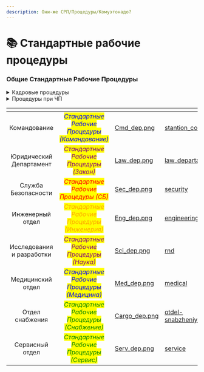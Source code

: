 ```yaml
---
description: Они-же СРП/Процедуры/Комуэтонадо?
---
```


# 📚 Стандартные рабочие процедуры

### Общие Стандартные Рабочие Процедуры

<details>

<summary>Кадровые процедуры</summary>

Описание процессов увольнения и найма на станции.

####

#### Политика назначения на должность

1. Решение о назначении члена экипажа на должность Главы Отдела принимает Капитан.
2. Решение о приеме члена экипажа в отдел принимает глава этого отдела. Если таковой отсутствует, рекомендуется повысить одного из работников до этой должности. В отсутствие главы отдела капитан и/или глава персонала исходят из своего мнения.
3. Следующие должности назначает только Центральное Командование: [Агент Внутренних Дел](https://station14.ru/wiki/%D0%90%D0%B3%D0%B5%D0%BD%D1%82\_%D0%92%D0%BD%D1%83%D1%82%D1%80%D0%B5%D0%BD%D0%BD%D0%B8%D1%85\_%D0%94%D0%B5%D0%BB), [Магистрат](https://station14.ru/wiki/%D0%AE%D1%80%D0%B8%D0%B4%D0%B8%D1%87%D0%B5%D1%81%D0%BA%D0%B8%D0%B9\_%D0%94%D0%B5%D0%BF%D0%B0%D1%80%D1%82%D0%B0%D0%BC%D0%B5%D0%BD%D1%82), [Представитель ЦК](https://station14.ru/wiki/%D0%9F%D1%80%D0%B5%D0%B4%D1%81%D1%82%D0%B0%D0%B2%D0%B8%D1%82%D0%B5%D0%BB%D1%8C\_%D0%A6%D0%9A), [Офицер «Синий Щит»](https://station14.ru/wiki/%D0%A6%D0%B5%D0%BD%D1%82%D1%80%D0%B0%D0%BB%D1%8C%D0%BD%D0%BE%D0%B5\_%D0%9A%D0%BE%D0%BC%D0%B0%D0%BD%D0%B4%D0%BE%D0%B2%D0%B0%D0%BD%D0%B8%D0%B5).

#### Политика снятия с должности

1. Решение о снятии с должности принимает Глава Отдела или Капитан. Уволить члена командования имеет право только Капитан.
2. Персонал должен самостоятельно прийти к Главе Персонала для увольнения или понижения. В противном случае он может быть доставлен силой сотрудником Службы Безопасности.
3. При снятии с должности сотрудника, совершающий процедуру обязан лишить сотрудника должностных доступов и снаряжения.
4. Сотрудник обязан оказывать содействие при его снятии с должности, в противном случае Служба Безопасности имеет право применить силу для завершения процедуры снятия с должности.
5. Если снятый с должности член экипажа замечен на территории его бывшего отдела или с уже не положенной ему должностной экипировкой, это будет считаться «Проникновением» или «Кражей» соответственно.

#### Причины для отстранения от должности

* Любое нарушение СРП, повлекшее значительную задержку в работе станции.
* Любое преступление средней тяжести и выше.
* Отказ следовать законным требования вышестоящего руководителя. Законность требований определяет Глава Персонала, Капитан или пришедшее к единому мнению большинство Глав Отделов. Определяющий законность требований не может быть стороной в конфликтной ситуации.
* Нарушение сотрудником СБ СРП о летальном оружии в Зеленый Код.
* Критическая некомпетентность сотрудника.
* Создание небезопасной токсичной среды на рабочем месте. Это относится к сотрудникам, которые регулярно неуважительно относятся к коллегам, порочат их честь и достоинство.

</details>

<details>

<summary>Процедуры при ЧП</summary>



Памятка о действиях, которые необходимо предпринять в случае той или иной угрозы станции.

ᅠ ᅠ

#### СРП при пожаре или утечке газа

* Весь персонал должен покинуть опасную зону.
* Неквалифицированному экипажу запрещено манипулировать аварийными системами гермозатворов (_Hazard Lock_). Умышленное открытие гермозатворов во время пожара/утечки газа, чтобы открыть путь к опасной зоне, должно рассматриваться как [саботаж](https://station14.ru/wiki/%D0%9A%D0%BE%D1%80%D0%BF%D0%BE%D1%80%D0%B0%D1%82%D0%B8%D0%B2%D0%BD%D1%8B%D0%B9\_%D0%97%D0%B0%D0%BA%D0%BE%D0%BD)/[ грандиозный саботаж](https://station14.ru/wiki/%D0%9A%D0%BE%D1%80%D0%BF%D0%BE%D1%80%D0%B0%D1%82%D0%B8%D0%B2%D0%BD%D1%8B%D0%B9\_%D0%97%D0%B0%D0%BA%D0%BE%D0%BD).
* [Инженеры](https://station14.ru/wiki/%D0%98%D0%BD%D0%B6%D0%B5%D0%BD%D0%B5%D1%80%D0%BD%D1%8B%D0%B9\_%D0%9E%D1%82%D0%B4%D0%B5%D0%BB) и [Атмосферные Техники](https://station14.ru/wiki/%D0%98%D0%BD%D0%B6%D0%B5%D0%BD%D0%B5%D1%80%D0%BD%D1%8B%D0%B9\_%D0%9E%D1%82%D0%B4%D0%B5%D0%BB) должны проследовать к зоне и вернуть её в рабочее и безопасное для здоровья экипажа состояние.

#### СРП при вспышке вируса

Вспышкой вируса называется ситуация, при которой вирус заразил значительную часть экипажа (> 10%). В случае вирусной вспышки весь инфицированный экипаж должен немедленно направиться в [медблок](https://station14.ru/wiki/%D0%9C%D0%B5%D0%B4%D0%B8%D1%86%D0%B8%D0%BD%D1%81%D0%BA%D0%B8%D0%B9\_%D0%9E%D1%82%D0%B4%D0%B5%D0%BB). Любому члену экипажа, испытывающему странные симптомы, также рекомендуется отправиться в [медблок](https://station14.ru/wiki/%D0%9C%D0%B5%D0%B4%D0%B8%D1%86%D0%B8%D0%BD%D1%81%D0%BA%D0%B8%D0%B9\_%D0%9E%D1%82%D0%B4%D0%B5%D0%BB), даже если нет подтвержденной вспышки вируса.

* Весь медицинский персонал обязан работать над устранением вспышки вируса, если нет пациентов в критическом состоянии, нуждающихся в помощи. Устранение вирусной угрозы становится первостепенной задачей.
* Экипаж станции должен быть проинформирован об известных симптомах. Члены экипажа, имеющие выраженные симптомы, должны немедленно направиться в медблок.
* Весь инфицированный экипаж должен быть помещен в изолятор (если он построен).
* Образец мазка должен быть взят у инфицированного члена экипажа для изучения.
* Если какой-либо инфицированный член экипажа попытается покинуть зону изоляции, то в медблоке должен быть немедленно установлен карантин. Снятие карантинных мер возможно только тогда, когда требуется впустить новых зараженных или когда вспышка вируса устранена.
* Вирус должен быть каталогизирован и проанализирован на случай, если какие-либо члены экипажа остались без лечения
* По устранении вспышки вируса весь персонал должен вернуться к своим обычным обязанностям.

#### СРП при метеоритном шторме

* Экипаж должен проследовать в центральный холл для своей же безопасности.
* Любой ремонт следует начинать по окончании шторма.
* Членам экипажа, находящимся снаружи станции, следует вернуться на неё.
* В случае короткого шторма [Инженеры](https://station14.ru/wiki/%D0%98%D0%BD%D0%B6%D0%B5%D0%BD%D0%B5%D1%80%D0%BD%D1%8B%D0%B9\_%D0%9E%D1%82%D0%B4%D0%B5%D0%BB) должны начать починку как можно быстрее.
* В случае продолжительного шторма восстановление не критически важных частей/зон станции не рекомендуется, экипаж должен оставаться в центральном холле, и все усилия должны быть направлены на поддержание целостности этой зоны. Шаттл должен быть вызван при первой возможности, экстренное отбытие шаттла разрешено.

#### СРП при нарушении условий содержания Сингулярности

Гравитационную Сингулярность должна отслеживаться любой ценой. Если Гравитационная Сингулярность направляется к станции, то должен быть вызван шаттл. Если Гравитационная Сингулярность движется в сторону от станции, следует учесть ущерб, нанесенный станции.

* В случае серьезного повреждения станции вызвать шаттл.
* В случае небольшого повреждения, следует вызвать ОБР или просто восстановить повреждения компетентной командой [Инженеров](https://station14.ru/wiki/%D0%98%D0%BD%D0%B6%D0%B5%D0%BD%D0%B5%D1%80%D0%BD%D1%8B%D0%B9\_%D0%9E%D1%82%D0%B4%D0%B5%D0%BB).

#### СРП при объявлении войны [Синдикатом](https://station14.ru/wiki/%D0%90%D0%BD%D1%82%D0%B0%D0%B3%D0%BE%D0%BD%D0%B8%D1%81%D1%82%D1%8B)

* Все ограничения на вооружение сняты.
* [Отдел Снабжения](https://station14.ru/wiki/%D0%9E%D1%82%D0%B4%D0%B5%D0%BB\_%D0%A1%D0%BD%D0%B0%D0%B1%D0%B6%D0%B5%D0%BD%D0%B8%D1%8F) должен начать заказ как можно большего количества оружия. [Служба Безопасности](https://station14.ru/wiki/%D0%9E%D1%82%D0%B4%D0%B5%D0%BB\_%D0%A1%D0%BB%D1%83%D0%B6%D0%B1%D1%8B\_%D0%91%D0%B5%D0%B7%D0%BE%D0%BF%D0%B0%D1%81%D0%BD%D0%BE%D1%81%D1%82%D0%B8) является приоритетом при распределении вооружения среди экипажа.
* Возведение баррикад в критически важных местах рекомендуется.
* Диск ядерной аутентификации запрещено выносить за пределы станции.

#### СРП при попытке совершения [революции](https://station14.ru/wiki/%D0%A0%D0%B5%D0%B2%D0%BE%D0%BB%D1%8E%D1%86%D0%B8%D1%8F)

* Персонал должен оказывать любое содействие [Службе Безопасности](https://station14.ru/wiki/%D0%9E%D1%82%D0%B4%D0%B5%D0%BB\_%D0%A1%D0%BB%D1%83%D0%B6%D0%B1%D1%8B\_%D0%91%D0%B5%D0%B7%D0%BE%D0%BF%D0%B0%D1%81%D0%BD%D0%BE%D1%81%D1%82%D0%B8), если это не нарушает [Корпоративный Закон](https://station14.ru/wiki/%D0%9A%D0%BE%D1%80%D0%BF%D0%BE%D1%80%D0%B0%D1%82%D0%B8%D0%B2%D0%BD%D1%8B%D0%B9\_%D0%97%D0%B0%D0%BA%D0%BE%D0%BD). Нарушение данной процедуры влечёт за собой арест и допрос.
* Разрешено применение летального оружия, если число [революционеров](https://station14.ru/wiki/%D0%A0%D0%B5%D0%B2%D0%BE%D0%BB%D1%8E%D1%86%D0%B8%D1%8F) вдвое больше числа сил лоялистов, и [революционеры](https://station14.ru/wiki/%D0%A0%D0%B5%D0%B2%D0%BE%D0%BB%D1%8E%D1%86%D0%B8%D1%8F) настроены агрессивно.

</details>

<table data-view="cards"><thead><tr><th align="center"></th><th align="center"></th><th data-hidden data-card-cover data-type="files"></th><th data-hidden data-card-target data-type="content-ref"></th></tr></thead><tbody><tr><td align="center">Командование</td><td align="center"><em><mark style="color:blue;">Стандартные Рабочие Процедуры (Командование)</mark></em></td><td><a href="../../.gitbook/assets/Cmd_dep.png">Cmd_dep.png</a></td><td><a href="stantion_command/">stantion_command</a></td></tr><tr><td align="center">Юридический Департамент</td><td align="center"><em><mark style="color:purple;">Стандартные Рабочие Процедуры (Закон)</mark></em></td><td><a href="../../.gitbook/assets/Law_dep.png">Law_dep.png</a></td><td><a href="law_departament/">law_departament</a></td></tr><tr><td align="center">Служба Безопасности</td><td align="center"><em><mark style="color:red;">Стандартные Рабочие Процедуры (СБ)</mark></em></td><td><a href="../../.gitbook/assets/Sec_dep.png">Sec_dep.png</a></td><td><a href="security/">security</a></td></tr><tr><td align="center">Инженерный отдел</td><td align="center"><em><mark style="color:orange;">Стандартные Рабочие Процедуры (Инженерия)</mark></em></td><td><a href="../../.gitbook/assets/Eng_dep.png">Eng_dep.png</a></td><td><a href="engineering/">engineering</a></td></tr><tr><td align="center">Исследования и разработки</td><td align="center"><em><mark style="color:purple;">Стандартные Рабочие Процедуры (Наука)</mark></em></td><td><a href="../../.gitbook/assets/Sci_dep.png">Sci_dep.png</a></td><td><a href="rnd/">rnd</a></td></tr><tr><td align="center">Медицинский отдел</td><td align="center"><em><mark style="color:blue;">Стандартные Рабочие Процедуры (Медицина)</mark></em></td><td><a href="../../.gitbook/assets/Med_dep.png">Med_dep.png</a></td><td><a href="medical/">medical</a></td></tr><tr><td align="center">Отдел снабжения</td><td align="center"><em><mark style="color:green;">Стандартные Рабочие Процедуры (Снабжение)</mark></em></td><td><a href="../../.gitbook/assets/Cargo_dep.png">Cargo_dep.png</a></td><td><a href="otdel-snabzheniya/">otdel-snabzheniya</a></td></tr><tr><td align="center">Сервисный отдел</td><td align="center"><em><mark style="color:green;">Стандартные Рабочие Процедуры (Сервис)</mark></em></td><td><a href="../../.gitbook/assets/Serv_dep.png">Serv_dep.png</a></td><td><a href="service/">service</a></td></tr></tbody></table>

